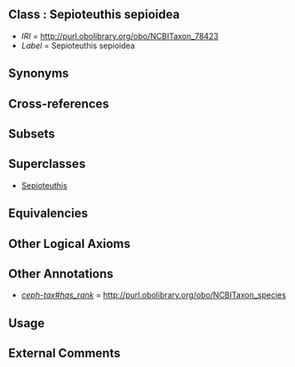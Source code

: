 
## Class : Sepioteuthis sepioidea

 * *IRI* = http://purl.obolibrary.org/obo/NCBITaxon_78423
 * *Label* = Sepioteuthis sepioidea

## Synonyms


## Cross-references


## Subsets


## Superclasses

 * [Sepioteuthis](../../NCBITaxon/69/NCBITaxon_34569.md)

## Equivalencies


## Other Logical Axioms


## Other Annotations

 * *[ceph-tax#has_rank](../../ceph-tax#has/nk/ceph-tax#has_rank.md)* = http://purl.obolibrary.org/obo/NCBITaxon_species

## Usage


## External Comments

